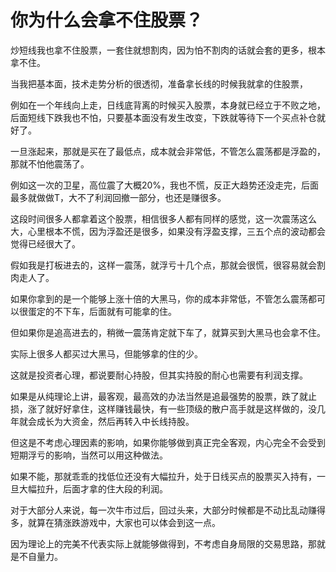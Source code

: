 # 你为什么会拿不住股票？
[url]: (https://t.zsxq.com/FaU7ujU)

炒短线我也拿不住股票，一套住就想割肉，因为怕不割肉的话就会套的更多，根本拿不住。

当我把基本面，技术走势分析的很透彻，准备拿长线的时候我就拿的住股票，

例如在一个年线向上走，日线底背离的时候买入股票，本身就已经立于不败之地，后面短线下跌我也不怕，只要基本面没有发生改变，下跌就等待下一个买点补仓就好了。

一旦涨起来，那就是买在了最低点，成本就会非常低，不管怎么震荡都是浮盈的，那就不怕他震荡了。

例如这一次的卫星，高位震了大概20%，我也不慌，反正大趋势还没走完，后面最多就做做T，大不了利润回撤一部分，也还是赚很多。

这段时间很多人都拿着这个股票，相信很多人都有同样的感觉，这一次震荡这么大，心里根本不慌，因为浮盈还是很多，如果没有浮盈支撑，三五个点的波动都会觉得已经很大了。

假如我是打板进去的，这样一震荡，就浮亏十几个点，那就会很慌，很容易就会割肉走人了。

如果你拿到的是一个能够上涨十倍的大黑马，你的成本非常低，不管怎么震荡都可以很蛋定的不下车，后面就有可能拿的住。

但如果你是追高进去的，稍微一震荡肯定就下车了，就算买到大黑马也会拿不住。

实际上很多人都买过大黑马，但能够拿的住的少。

这就是投资者心理，都说要耐心持股，但其实持股的耐心也需要有利润支撑。

如果是从纯理论上讲，最客观，最高效的办法当然是追最强势的股票，跌了就止损，涨了就好好拿住，这样赚钱最快，有一些顶级的散户高手就是这样做的，没几年就会成长为大资金，然后再转入中长线持股。

但这是不考虑心理因素的影响，如果你能够做到真正完全客观，内心完全不会受到短期浮亏的影响，当然可以用这种做法。

如果不能，那就乖乖的找低位还没有大幅拉升，处于日线买点的股票买入持有，一旦大幅拉升，后面才拿的住大段的利润。

对于大部分人来说，每一次牛市过后，回过头来，大部分时候都是不动比乱动赚得多，就算在猜涨跌游戏中，大家也可以体会到这一点。

因为理论上的完美不代表实际上就能够做得到，不考虑自身局限的交易思路，那就是不自量力。